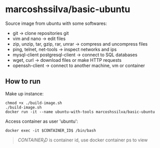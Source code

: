 # marcoshssilva/basic-ubuntu

Source image from ubuntu with some softwares:

- git -> clone repositories git
- vim and nano -> edit files
- zip, unzip, tar, gzip, rar, unrar -> compress and uncompress files
- ping, telnet, net-tools -> inspect networks and ips
- mysql-client postgresql-client -> connect to SQL databases
- wget, curl -> download files or make HTTP requests
- openssh-client -> connect to another machine, vm or container


## How to run

Make up instance:
```
chmod +x ./build-image.sh
./build-image.sh
docker run -it --name ubuntu-with-tools marcoshssilva/basic-ubuntu

```

Access container as user 'ubuntu':
```
docker exec -it $CONTAINER_ID$ /bin/bash
```
> $CONTAINER_ID$ is container id, use docker container ps to view
